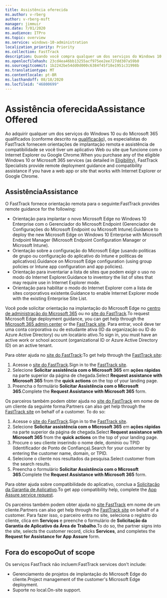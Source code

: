 ```yaml
---
title: Assistência oferecida
ms.author: v-rberg
author: v-rberg-msft
manager: jimmuir
ms.date: 7/01/2020
ms.audience: ITPro
ms.topic: overview
ms.service: windows-10-administration
localization_priority: Priority
ms.collection: FastTrack
description: Quando você compra qualquer um dos serviços do Windows 10 ou do Microsoft 365 (como detalhado em Serviços e planos qualificados), os especialistas do FastTrack oferecem orientações de compatibilidade e implantação remota se você tiver um aplicativo ou site da Web que funcione com o Internet Explorer ou Google Chrome.
ms.openlocfilehash: 23cd4ea46bb13255acf975ee2ee727dd307a59b0
ms.sourcegitcommit: 1b2242be54dd0d000c6384f45f18e1951c31998b
ms.translationtype: MT
ms.contentlocale: pt-BR
ms.lasthandoff: 08/18/2020
ms.locfileid: "46800699"
---
```

# <a name="assistance-offered"></a><span data-ttu-id="52340-103">Assistência oferecida</span><span class="sxs-lookup"><span data-stu-id="52340-103">Assistance Offered</span></span>

<span data-ttu-id="52340-104">Ao adquirir qualquer um dos serviços do Windows 10 ou do Microsoft 365 qualificados (conforme descrito na [qualificação](eligibility.md)), os especialistas do FastTrack fornecem orientações de implantação remota e assistência de compatibilidade se você tiver um aplicativo Web ou site que funcione com o Internet Explorer ou Google Chrome.</span><span class="sxs-lookup"><span data-stu-id="52340-104">When you purchase any of the eligible Windows 10 or Microsoft 365 services (as detailed in [Eligibility](eligibility.md)), FastTrack Specialists provide remote deployment guidance and compatibility assistance if you have a web app or site that works with Internet Explorer or Google Chrome.</span></span> 

## <a name="assistance"></a><span data-ttu-id="52340-105">Assistência</span><span class="sxs-lookup"><span data-stu-id="52340-105">Assistance</span></span>

<span data-ttu-id="52340-106">O FastTrack fornece orientação remota para o seguinte:</span><span class="sxs-lookup"><span data-stu-id="52340-106">FastTrack provides remote guidance for the following:</span></span>
- <span data-ttu-id="52340-107">Orientação para implantar o novo Microsoft Edge no Windows 10 Enterprise com o Gerenciador do Microsoft Endpoint (Gerenciador de Configurações do Microsoft Endpoint ou Microsoft Intune).</span><span class="sxs-lookup"><span data-stu-id="52340-107">Guidance to deploy the new Microsoft Edge on Windows 10 Enterprise with Microsoft Endpoint Manager (Microsoft Endpoint Configuration Manager or Microsoft Intune).</span></span>
- <span data-ttu-id="52340-108">Orientação sobre a configuração do Microsoft Edge (usando políticas de grupo ou configuração do aplicativo do Intune e políticas de aplicativos).</span><span class="sxs-lookup"><span data-stu-id="52340-108">Guidance on Microsoft Edge configuration (using group policies or Intune app configuration and app policies).</span></span>
- <span data-ttu-id="52340-109">Orientação para inventariar a lista de sites que podem exigir o uso no modo do Internet Explorer.</span><span class="sxs-lookup"><span data-stu-id="52340-109">Guidance to inventory the list of sites that may require use in Internet Explorer mode.</span></span>
- <span data-ttu-id="52340-110">Orientação para habilitar o modo do Internet Explorer com a lista de sites corporativos existente.</span><span class="sxs-lookup"><span data-stu-id="52340-110">Guidance to enable Internet Explorer mode with the existing Enterprise Site List.</span></span>

<span data-ttu-id="52340-111">Você pode solicitar orientação na implantação do Microsoft Edge no [centro de administração do Microsoft 365](https://go.microsoft.com/fwlink/?linkid=2032704) ou no [site do FastTrack](https://go.microsoft.com/fwlink/?linkid=780698).</span><span class="sxs-lookup"><span data-stu-id="52340-111">To request Microsoft Edge deployment guidance, you can get help through the [Microsoft 365 admin center](https://go.microsoft.com/fwlink/?linkid=2032704) or the [FastTrack site](https://go.microsoft.com/fwlink/?linkid=780698).</span></span> <span data-ttu-id="52340-112">Para entrar, você deve ter uma conta corporativa ou de estudante ativa (ID da organização ou ID do Azure Active Directory) ou um locatário ativo.</span><span class="sxs-lookup"><span data-stu-id="52340-112">To sign in, you must have an active work or school account (organizational ID or Azure Active Directory ID) on an active tenant.</span></span> 

<span data-ttu-id="52340-113">Para obter ajuda no [site do FastTrack](https://go.microsoft.com/fwlink/?linkid=780698):</span><span class="sxs-lookup"><span data-stu-id="52340-113">To get help through the [FastTrack site](https://go.microsoft.com/fwlink/?linkid=780698):</span></span> 
1.    <span data-ttu-id="52340-114">Acesse o [site do FastTrack](https://go.microsoft.com/fwlink/?linkid=780698).</span><span class="sxs-lookup"><span data-stu-id="52340-114">Sign in to the [FastTrack site](https://go.microsoft.com/fwlink/?linkid=780698).</span></span> 
2.    <span data-ttu-id="52340-115">Selecione **Solicitar assistência com o Microsoft 365** em **ações rápidas** na parte superior da página de chegada.</span><span class="sxs-lookup"><span data-stu-id="52340-115">Select **Request assistance with Microsoft 365** from the **quick actions** on the top of your landing page.</span></span>
3.    <span data-ttu-id="52340-116">Preencha o formulário **Solicitar Assistência com o Microsoft 365**.</span><span class="sxs-lookup"><span data-stu-id="52340-116">Complete the **Request Assistance with Microsoft 365** form.</span></span>
  
<span data-ttu-id="52340-p102">Os parceiros também podem obter ajuda no [site do FastTrack](https://go.microsoft.com/fwlink/?linkid=780698) em nome de um cliente da seguinte forma:</span><span class="sxs-lookup"><span data-stu-id="52340-p102">Partners can also get help through the [FastTrack site](https://go.microsoft.com/fwlink/?linkid=780698) on behalf of a customer. To do so:</span></span>
1.    <span data-ttu-id="52340-119">Acesse o [site do FastTrack](https://go.microsoft.com/fwlink/?linkid=780698).</span><span class="sxs-lookup"><span data-stu-id="52340-119">Sign in to the [FastTrack site](https://go.microsoft.com/fwlink/?linkid=780698).</span></span> 
2.    <span data-ttu-id="52340-120">Selecione **Solicitar assistência com o Microsoft 365** em **ações rápidas** na parte superior da página de chegada.</span><span class="sxs-lookup"><span data-stu-id="52340-120">Select **Request assistance with Microsoft 365** from the **quick actions** on the top of your landing page.</span></span>
3.    <span data-ttu-id="52340-121">Procure o seu cliente inserindo o nome dele, domínio ou TPID (Identificador de Ponto de Confiança).</span><span class="sxs-lookup"><span data-stu-id="52340-121">Search for your customer by entering the customer name, domain, or TPID.</span></span>
4.    <span data-ttu-id="52340-122">Selecione o cliente nos resultados da pesquisa.</span><span class="sxs-lookup"><span data-stu-id="52340-122">Select customer from the search results.</span></span>
5.    <span data-ttu-id="52340-123">Preencha o formulário **Solicitar Assistência com o Microsoft 365**.</span><span class="sxs-lookup"><span data-stu-id="52340-123">Complete the **Request Assistance with Microsoft 365** form.</span></span>
 
<span data-ttu-id="52340-124">Para obter ajuda sobre compatibilidade do aplicativo, conclua a [Solicitação da Garantia de Aplicativo](https://go.microsoft.com/fwlink/?linkid=2022721).</span><span class="sxs-lookup"><span data-stu-id="52340-124">To get app compatibility help, complete the [App Assure service request](https://go.microsoft.com/fwlink/?linkid=2022721).</span></span>

<span data-ttu-id="52340-125">Os parceiros também podem obter ajuda no [site FastTrack](https://go.microsoft.com/fwlink/?linkid=780698) em nome de um cliente.</span><span class="sxs-lookup"><span data-stu-id="52340-125">Partners can also get help through the [FastTrack site](https://go.microsoft.com/fwlink/?linkid=780698) on behalf of a customer.</span></span> <span data-ttu-id="52340-126">Para fazer isso, o parceiro entra no site, seleciona o registro do cliente, clica em **Serviços** e preenche o formulário de **Solicitação da Garantia de Aplicativo da Área de Trabalho**.</span><span class="sxs-lookup"><span data-stu-id="52340-126">To do so, the partner signs into the site, selects the customer record, clicks **Services**, and completes the **Request for Assistance for App Assure** form.</span></span>

## <a name="out-of-scope"></a><span data-ttu-id="52340-127">Fora do escopo</span><span class="sxs-lookup"><span data-stu-id="52340-127">Out of scope</span></span>

<span data-ttu-id="52340-128">Os serviços FastTrack não incluem:</span><span class="sxs-lookup"><span data-stu-id="52340-128">FastTrack services don't include:</span></span>
- <span data-ttu-id="52340-129">Gerenciamento de projetos de implantação do Microsoft Edge do cliente.</span><span class="sxs-lookup"><span data-stu-id="52340-129">Project management of the customer's Microsoft Edge deployment.</span></span>
- <span data-ttu-id="52340-130">Suporte no local.</span><span class="sxs-lookup"><span data-stu-id="52340-130">On-site support.</span></span>


